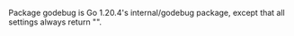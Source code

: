 Package godebug is Go 1.20.4's internal/godebug package, except that all settings always return "".
